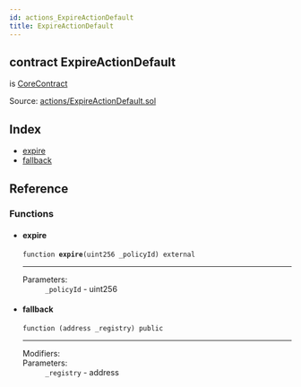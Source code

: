 ```yaml
---
id: actions_ExpireActionDefault
title: ExpireActionDefault
---
```


<div class="contract-doc"><div class="contract"><h2 class="contract-header"><span class="contract-kind">contract</span> ExpireActionDefault</h2><p class="base-contracts"><span>is</span> <a href="shared_CoreContract.html">CoreContract</a></p><div class="source">Source: <a href="/blob/v1.0.0/contracts/actions/ExpireActionDefault.sol" target="_blank">actions/ExpireActionDefault.sol</a></div></div><div class="index"><h2>Index</h2><ul><li><a href="actions_ExpireActionDefault.html#expire">expire</a></li><li><a href="actions_ExpireActionDefault.html#">fallback</a></li></ul></div><div class="reference"><h2>Reference</h2><div class="functions"><h3>Functions</h3><ul><li><div class="item function"><span id="expire" class="anchor-marker"></span><h4 class="name">expire</h4><div class="body"><code class="signature">function <strong>expire</strong><span>(uint256 _policyId) </span><span>external </span></code><hr/><dl><dt><span class="label-parameters">Parameters:</span></dt><dd><div><code>_policyId</code> - uint256</div></dd></dl></div></div></li><li><div class="item function"><span id="fallback" class="anchor-marker"></span><h4 class="name">fallback</h4><div class="body"><code class="signature">function <strong></strong><span>(address _registry) </span><span>public </span></code><hr/><dl><dt><span class="label-modifiers">Modifiers:</span></dt><dd></dd><dt><span class="label-parameters">Parameters:</span></dt><dd><div><code>_registry</code> - address</div></dd></dl></div></div></li></ul></div></div></div>
